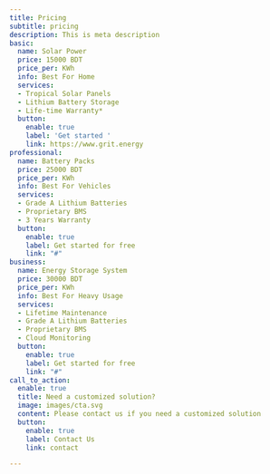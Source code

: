 ```yaml
---
title: Pricing
subtitle: pricing
description: This is meta description
basic:
  name: Solar Power
  price: 15000 BDT
  price_per: KWh
  info: Best For Home
  services:
  - Tropical Solar Panels
  - Lithium Battery Storage
  - Life-time Warranty*
  button:
    enable: true
    label: 'Get started '
    link: https://www.grit.energy
professional:
  name: Battery Packs
  price: 25000 BDT
  price_per: KWh
  info: Best For Vehicles
  services:
  - Grade A Lithium Batteries
  - Proprietary BMS
  - 3 Years Warranty
  button:
    enable: true
    label: Get started for free
    link: "#"
business:
  name: Energy Storage System
  price: 30000 BDT
  price_per: KWh
  info: Best For Heavy Usage
  services:
  - Lifetime Maintenance
  - Grade A Lithium Batteries
  - Proprietary BMS
  - Cloud Monitoring
  button:
    enable: true
    label: Get started for free
    link: "#"
call_to_action:
  enable: true
  title: Need a customized solution?
  image: images/cta.svg
  content: Please contact us if you need a customized solution
  button:
    enable: true
    label: Contact Us
    link: contact

---
```

